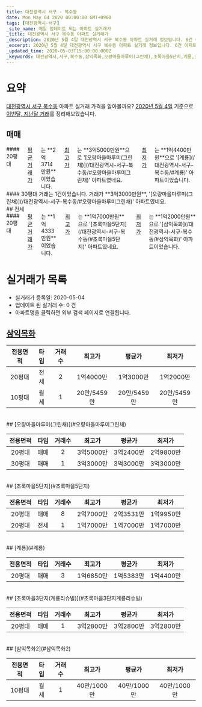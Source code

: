```yaml
---
title: 대전광역시 서구 - 복수동
date: Mon May 04 2020 00:00:00 GMT+0900
tags: [대전광역시-서구]
_site_name: 매일 업데이트 되는 아파트 실거래가
_title: 대전광역시 서구 복수동 아파트 실거래가
_description: 2020년 5월 4일 대전광역시 서구 복수동 아파트 실거래 정보입니다. 6건 아파트 정보가 있습니다.
_excerpt: 2020년 5월 4일 대전광역시 서구 복수동 아파트 실거래 정보입니다. 6건 아파트 정보가 있습니다.
_updated_time: 2020-05-03T15:00:00.000Z
_keywords: 대전광역시,서구,복수동,삼익목화,오량마을마루미(그린채),초록마을5단지,계룡,초록마을3단지(계룡리슈빌),삼익목화2
---
```





# 요약
<ins>대전광역시 서구 복수동</ins> 아파트 실거래 가격을 알아볼까요? <ins>2020년 5월 4일</ins> 기준으로 <ins>이번달, 지난달 거래</ins>를 정리해보았습니다.

## 매매
<div class="container">
<div class="six columns" markdown="1">
#### 20평대
<ins>평균 거래가</ins>는 **2억3714만원**이었습니다. <ins>최고가</ins>는 **3억5000만원**으로 '[오량마을마루미(그린채)](/대전광역시-서구-복수동/#오량마을마루미그린채)' 아파트였네요. <ins>최저가</ins>는 **1억4400만원**으로 '[계룡](/대전광역시-서구-복수동/#계룡)' 아파트이었습니다.
</div>
<div class="six columns" markdown="1">
#### 30평대
거래는 1건이었습니다. 거래가 **3억3000만원**, '[오량마을마루미(그린채)](/대전광역시-서구-복수동/#오량마을마루미그린채)' 아파트였네요.
</div>
</div>
## 전세
<div class="container">
<div class="twelve columns" markdown="1">
#### 20평대
<ins>평균 거래가</ins>는 **1억4333만원**이었습니다. <ins>최고가</ins>는 **1억7000만원**으로 '[초록마을5단지](/대전광역시-서구-복수동/#초록마을5단지)' 아파트였네요. <ins>최저가</ins>는 **1억2000만원**으로 '[삼익목화](/대전광역시-서구-복수동/#삼익목화)' 아파트이었습니다.
</div>
</div>



# 실거래가 목록
- 실거래가 등록일: 2020-05-04
- 업데이트 된 실거래 수: 0 건
- 아파트명을 클릭하면 외부 검색 페이지로 연결됩니다.

## [삼익목화](#삼익목화)

|전용면적|타입|거래수|최고가|평균가|최저가|
|:---:|:---:|:---:|:---:|:---:|:---:|
|20평대|<span class="deal-type-2">전세</span>|2|1억4000만|1억3000만|1억2000만|
|10평대|<span class="deal-type-3">월세</span>|1|20만/5459만|20만/5459만|20만/5459만|

<br/>
## [오량마을마루미(그린채)](#오량마을마루미그린채)

|전용면적|타입|거래수|최고가|평균가|최저가|
|:---:|:---:|:---:|:---:|:---:|:---:|
|20평대|<span class="deal-type-1">매매</span>|2|3억5000만|3억2400만|2억9800만|
|30평대|<span class="deal-type-1">매매</span>|1|3억3000만|3억3000만|3억3000만|

<br/>
## [초록마을5단지](#초록마을5단지)

|전용면적|타입|거래수|최고가|평균가|최저가|
|:---:|:---:|:---:|:---:|:---:|:---:|
|20평대|<span class="deal-type-1">매매</span>|8|2억7000만|2억3531만|1억9950만|
|20평대|<span class="deal-type-2">전세</span>|1|1억7000만|1억7000만|1억7000만|

<br/>
## [계룡](#계룡)

|전용면적|타입|거래수|최고가|평균가|최저가|
|:---:|:---:|:---:|:---:|:---:|:---:|
|20평대|<span class="deal-type-1">매매</span>|3|1억6850만|1억5383만|1억4400만|

<br/>
## [초록마을3단지(계룡리슈빌)](#초록마을3단지계룡리슈빌)

|전용면적|타입|거래수|최고가|평균가|최저가|
|:---:|:---:|:---:|:---:|:---:|:---:|
|20평대|<span class="deal-type-1">매매</span>|1|3억2800만|3억2800만|3억2800만|

<br/>
## [삼익목화2](#삼익목화2)

|전용면적|타입|거래수|최고가|평균가|최저가|
|:---:|:---:|:---:|:---:|:---:|:---:|
|10평대|<span class="deal-type-3">월세</span>|1|40만/1000만|40만/1000만|40만/1000만|

<br/>



